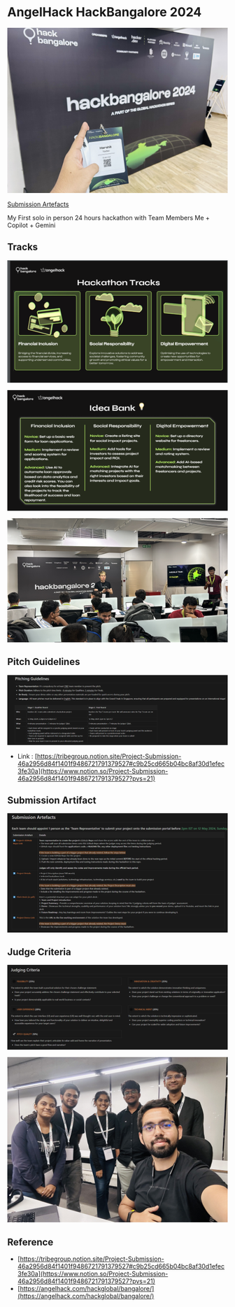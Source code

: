 # AngelHack HackBangalore 2024

![IMG_6241.jpeg](AngelHack%20HackBangalore%202024%200ed473417373418ca2519b4455e6b3dd/IMG_6241.jpeg)

[Submission Artefacts](https://www.notion.so/Submission-Artefacts-c9b25cd665b04bc8af30d1efec3fe30a?pvs=21) 

My First solo in person 24 hours hackathon with Team Members Me + Copilot + Gemini 

## Tracks

![Untitled](AngelHack%20HackBangalore%202024%200ed473417373418ca2519b4455e6b3dd/Untitled.png)

![Untitled](AngelHack%20HackBangalore%202024%200ed473417373418ca2519b4455e6b3dd/Untitled%201.png)

![B9430CCD-25C0-4228-BF16-BDD641D0574B.jpeg](AngelHack%20HackBangalore%202024%200ed473417373418ca2519b4455e6b3dd/B9430CCD-25C0-4228-BF16-BDD641D0574B.jpeg)

## Pitch Guidelines

![Untitled](AngelHack%20HackBangalore%202024%200ed473417373418ca2519b4455e6b3dd/Untitled%202.png)

- Link : [https://tribegroup.notion.site/Project-Submission-46a2956d84f1401f9486721791379527#c9b25cd665b04bc8af30d1efec3fe30a](https://www.notion.so/Project-Submission-46a2956d84f1401f9486721791379527?pvs=21)

## Submission Artifact

![Untitled](AngelHack%20HackBangalore%202024%200ed473417373418ca2519b4455e6b3dd/Untitled%203.png)

## Judge Criteria

![Untitled](AngelHack%20HackBangalore%202024%200ed473417373418ca2519b4455e6b3dd/Untitled%204.png)

![IMG_6250.jpeg](AngelHack%20HackBangalore%202024%200ed473417373418ca2519b4455e6b3dd/IMG_6250.jpeg)

## Reference

- [https://tribegroup.notion.site/Project-Submission-46a2956d84f1401f9486721791379527#c9b25cd665b04bc8af30d1efec3fe30a](https://www.notion.so/Project-Submission-46a2956d84f1401f9486721791379527?pvs=21)
- [https://angelhack.com/hackglobal/bangalore/](https://angelhack.com/hackglobal/bangalore/)